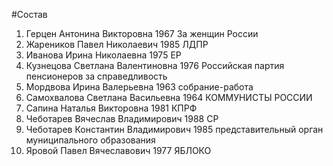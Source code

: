 #Состав
1. Герцен Антонина Викторовна 1967 За женщин России
2. Жареников Павел Николаевич 1985 ЛДПР
3. Иванова Ирина Николаевна 1975 ЕР
4. Кузнецова Светлана Валентиновна 1976 Российская партия пенсионеров за справедливость
5. Мордвова Ирина Валерьевна 1963 собрание-работа
6. Самохвалова Светлана Васильевна 1964 КОММУНИСТЫ РОССИИ
7. Сапина Наталья Викторовна 1981 КПРФ
8. Чеботарев Вячеслав Владимирович 1988 СР
9. Чеботарев Константин Владимирович 1985 представительный орган муниципального образования
10. Яровой Павел Вячеславович 1977 ЯБЛОКО
